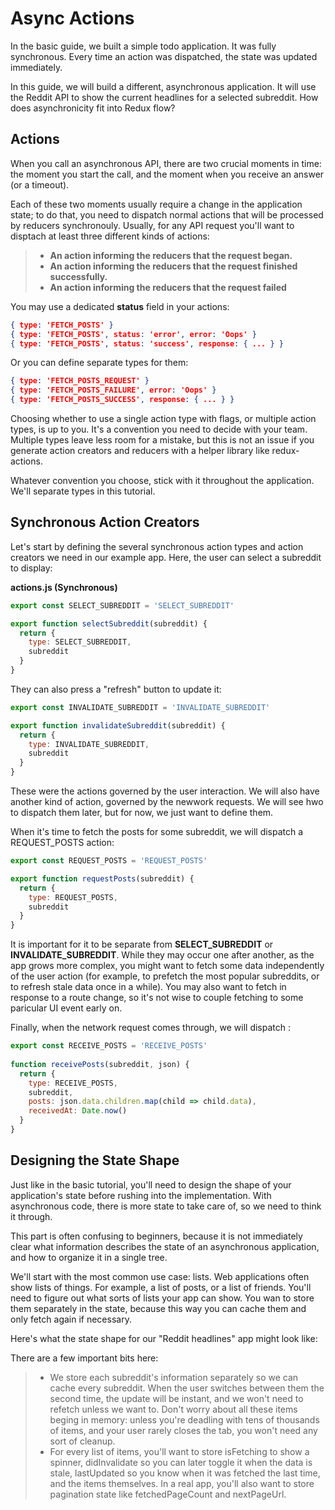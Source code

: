 # Async Actions

In the basic guide, we built a simple todo application. It was fully synchronous. Every time an action was dispatched, the state was updated immediately.

In this guide, we will build a different, asynchronous application. It will use the Reddit API to show the current headlines for a selected subreddit. How does asynchronicity fit into Redux flow?

## Actions

When you call an asynchronous API, there are two crucial moments in time: the moment you start the call, and the moment when you receive an answer (or a timeout).

Each of these two moments usually require a change in the application state; to do that, you need to dispatch normal actions that will be processed by reducers synchronouly. Usually, for any API request you'll want to disptach at least three different kinds of actions:
> * **An action informing the reducers that the request began.**
> * **An action informing the reducers that the request finished successfully.**
> * **An action informing the reducers that the request failed**

You may use a dedicated **status** field in your actions:
```json
{ type: 'FETCH_POSTS' }
{ type: 'FETCH_POSTS', status: 'error', error: 'Oops' }
{ type: 'FETCH_POSTS', status: 'success', response: { ... } }
```

Or you can define separate types for them:
```json
{ type: 'FETCH_POSTS_REQUEST' }
{ type: 'FETCH_POSTS_FAILURE', error: 'Oops' }
{ type: 'FETCH_POSTS_SUCCESS', response: { ... } }
```

Choosing whether to use a single action type with flags, or multiple action types, is up to you. It's a convention you need to decide with your team. Multiple types leave less room for a mistake, but this is not an issue if you generate action creators and reducers with a helper library like redux-actions.

Whatever convention you choose, stick with it throughout the application. We'll separate types in this tutorial.

## Synchronous Action Creators

Let's start by defining the several synchronous action types and action creators we need in our example app. Here, the user can select a subreddit to display:

**actions.js (Synchronous)**
```js
export const SELECT_SUBREDDIT = 'SELECT_SUBREDDIT'

export function selectSubreddit(subreddit) {
  return {
    type: SELECT_SUBREDDIT,
    subreddit
  }
}
```
They can also press a "refresh" button to update it:
```js
export const INVALIDATE_SUBREDDIT = 'INVALIDATE_SUBREDDIT'

export function invalidateSubreddit(subreddit) {
  return {
    type: INVALIDATE_SUBREDDIT,
    subreddit
  }
}
```
These were the actions governed by the user interaction. We will also have another kind of action, governed by the newwork requests. We will see hwo to dispatch them later, but for now, we just want to define them.

When it's time to fetch the posts for some subreddit, we will dispatch a REQUEST_POSTS action:
```js
export const REQUEST_POSTS = 'REQUEST_POSTS'

export function requestPosts(subreddit) {
  return {
    type: REQUEST_POSTS,
    subreddit
  }
}
```
It is important for it to be separate from **SELECT_SUBREDDIT** or **INVALIDATE_SUBREDDIT**. While they may occur one after another, as the app grows more complex, you might want to fetch some data independently of the user action (for example, to prefetch the most popular subreddits, or to refresh stale data once in a while). You may also want to fetch in response to a route change, so it's not wise to couple fetching to some paricular UI event early on.

Finally, when the network request comes through, we will dispatch :
```js
export const RECEIVE_POSTS = 'RECEIVE_POSTS'
​
function receivePosts(subreddit, json) {
  return {
    type: RECEIVE_POSTS,
    subreddit,
    posts: json.data.children.map(child => child.data),
    receivedAt: Date.now()
  }
}
```

## Designing the State Shape

Just like in the basic tutorial, you'll need to design the shape of your application's state before rushing into the implementation. With asynchronous code, there is more state to take care of, so we need to think it through.

This part is often confusing to beginners, because it is not immediately clear what information describes the state of an asynchronous application, and how to organize it in a single tree.

We'll start with the most common use case: lists. Web applications often show lists of things. For example, a list of posts, or a list of friends. You'll need to figure out what sorts of lists your app can show. You wan to store them separately in the state, because this way you can cache them and only fetch again if necessary.

Here's what the state shape for our "Reddit headlines" app might look like:

There are a few important bits here:
> * We store each subreddit's information separately so we can cache every subreddit. When the user switches between them the second time, the update will be instant, and we won't need to refetch unless we want to. Don't worry about all these items beging in memory: unless you're deadling with tens of thousands of items, and your user rarely closes the tab, you won't need any sort of cleanup.
> * For every list of items, you'll want to store isFetching to show a spinner, didInvalidate so you can later toggle it when the data is stale, lastUpdated so you know when it was fetched the last time, and the items themselves. In a real app, you'll also want to store pagination state like fetchedPageCount and nextPageUrl.